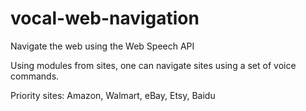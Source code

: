 vocal-web-navigation
====================

Navigate the web using the Web Speech API

Using modules from sites, one can navigate sites using a set of voice commands.

Priority sites: Amazon, Walmart, eBay, Etsy, Baidu